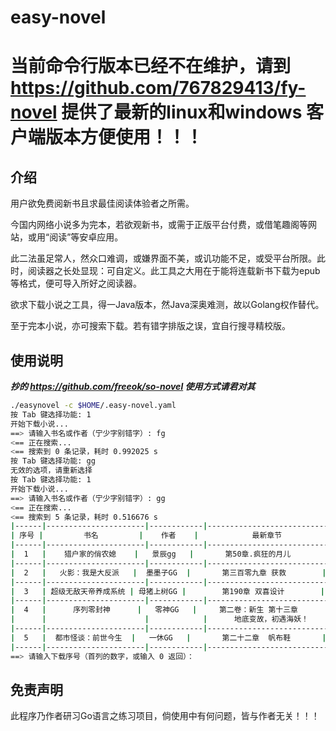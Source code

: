 # easy-novel

# 当前命令行版本已经不在维护，请到 <https://github.com/767829413/fy-novel> 提供了最新的linux和windows 客户端版本方便使用！！！

## 介绍

用户欲免费阅新书且求最佳阅读体验者之所需。

今国内网络小说多为完本，若欲观新书，或需于正版平台付费，或借笔趣阁等网站，或用“阅读”等安卓应用。

此二法虽足常人，然众口难调，或嫌界面不美，或讥功能不足，或受平台所限。此时，阅读器之长处显现：可自定义。此工具之大用在于能将连载新书下载为epub等格式，便可导入所好之阅读器。

欲求下载小说之工具，得一Java版本，然Java深奥难测，故以Golang权作替代。

至于完本小说，亦可搜索下载。若有错字排版之误，宜自行搜寻精校版。

## 使用说明

***抄的 https://github.com/freeok/so-novel 使用方式请君对其***

```bash
./easynovel -c $HOME/.easy-novel.yaml 
按 Tab 键选择功能: 1
开始下载小说...
==> 请输入书名或作者（宁少字别错字）: fg
<== 正在搜索...
<== 搜索到 0 条记录，耗时 0.992025 s
按 Tab 键选择功能: gg
无效的选项，请重新选择
按 Tab 键选择功能: 1
开始下载小说...
==> 请输入书名或作者（宁少字别错字）: gg
<== 正在搜索...
<== 搜索到 5 条记录，耗时 0.516676 s
|------|----------------------|------------|--------------------------------|--------------|
| 序号 |         书名         |    作者    |            最新章节            | 最后更新时间 |
|------|----------------------|------------|--------------------------------|--------------|
|  1   |    猎户家的俏农媳    |   景辰gg   |       第50章.疯狂的月儿        |    12-09     |
|------|----------------------|------------|--------------------------------|--------------|
|  2   |   火影：我是大反派   |  墨墨子GG  |       第三百零九章 获救        |    12-31     |
|------|----------------------|------------|--------------------------------|--------------|
|  3   | 超级无敌天帝养成系统 | 母猪上树GG |        第190章 双喜设计        |    04-15     |
|------|----------------------|------------|--------------------------------|--------------|
|  4   |      序列零封神      |   零神GG   |     第二卷：新生 第十三章      |    07-24     |
|      |                      |            |      地底变故，初遇海妖！      |              |
|------|----------------------|------------|--------------------------------|--------------|
|  5   |  都市怪谈：前世今生  |   一休GG   |       第二十二章  帆布鞋       |    12-17     |
|------|----------------------|------------|--------------------------------|--------------|
==> 请输入下载序号（首列的数字，或输入 0 返回）： 
```

## 免责声明

此程序乃作者研习Go语言之练习项目，倘使用中有何问题，皆与作者无关！！！